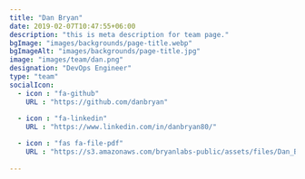 ```yaml
---
title: "Dan Bryan"
date: 2019-02-07T10:47:55+06:00
description: "this is meta description for team page."
bgImage: "images/backgrounds/page-title.webp"
bgImageAlt: "images/backgrounds/page-title.jpg"
image: "images/team/dan.png"
designation: "DevOps Engineer"
type: "team"
socialIcon:
  - icon : "fa-github"
    URL : "https://github.com/danbryan"
    
  - icon : "fa-linkedin"
    URL : "https://www.linkedin.com/in/danbryan80/"

  - icon : "fas fa-file-pdf"
    URL : "https://s3.amazonaws.com/bryanlabs-public/assets/files/Dan_Bryan_-_Remote_DevOps_Engineer.pdf"
    
---
```



